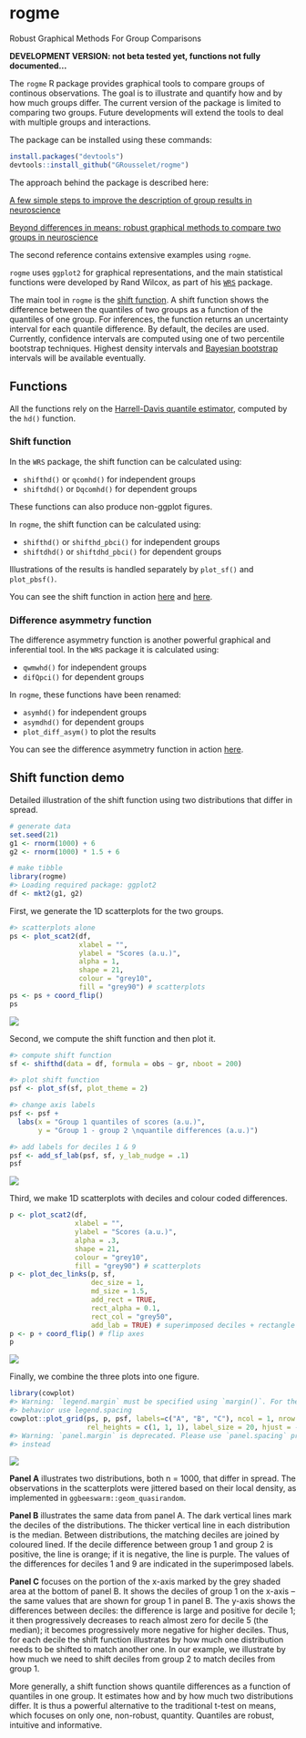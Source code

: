 
<!-- README.md is generated from README.Rmd. Please edit that file -->
rogme
=====

Robust Graphical Methods For Group Comparisons

**DEVELOPMENT VERSION: not beta tested yet, functions not fully documented...**

The `rogme` R package provides graphical tools to compare groups of continous observations. The goal is to illustrate and quantify how and by how much groups differ. The current version of the package is limited to comparing two groups. Future developments will extend the tools to deal with multiple groups and interactions.

The package can be installed using these commands:

``` r
install.packages("devtools")
devtools::install_github("GRousselet/rogme")
```

The approach behind the package is described here:

[A few simple steps to improve the description of group results in neuroscience](http://onlinelibrary.wiley.com/doi/10.1111/ejn.13400/full)

[Beyond differences in means: robust graphical methods to compare two groups in neuroscience](https://figshare.com/articles/Modern_graphical_methods_to_compare_two_groups_of_observations/4055970)

The second reference contains extensive examples using `rogme`.

`rogme` uses `ggplot2` for graphical representations, and the main statistical functions were developed by Rand Wilcox, as part of his [`WRS`](https://dornsife.usc.edu/labs/rwilcox/software/) package.

The main tool in `rogme` is the [shift function](https://garstats.wordpress.com/2016/07/12/shift-function/). A shift function shows the difference between the quantiles of two groups as a function of the quantiles of one group. For inferences, the function returns an uncertainty interval for each quantile difference. By default, the deciles are used. Currently, confidence intervals are computed using one of two percentile bootstrap techniques. Highest density intervals and [Bayesian bootstrap](https://github.com/rasmusab/bayesboot) intervals will be available eventually.

Functions
---------

All the functions rely on the [Harrell-Davis quantile estimator](https://garstats.wordpress.com/2016/06/09/the-harrell-davis-quantile-estimator/), computed by the `hd()` function.

### Shift function

In the `WRS` package, the shift function can be calculated using:

-   `shifthd()` or `qcomhd()` for independent groups
-   `shiftdhd()` or `Dqcomhd()` for dependent groups

These functions can also produce non-ggplot figures.

In `rogme`, the shift function can be calculated using:

-   `shifthd()` or `shifthd_pbci()` for independent groups
-   `shiftdhd()` or `shiftdhd_pbci()` for dependent groups

Illustrations of the results is handled separately by `plot_sf()` and `plot_pbsf()`.

You can see the shift function in action [here](https://garstats.wordpress.com/2016/07/12/shift-function/) and [here](http://onlinelibrary.wiley.com/doi/10.1111/ejn.13100/full).

### Difference asymmetry function

The difference asymmetry function is another powerful graphical and inferential tool. In the `WRS` package it is calculated using:

-   `qwmwhd()` for independent groups
-   `difQpci()` for dependent groups

In `rogme`, these functions have been renamed:

-   `asymhd()` for independent groups
-   `asymdhd()` for dependent groups
-   `plot_diff_asym()` to plot the results

You can see the difference asymmetry function in action [here](https://garstats.wordpress.com/2016/07/19/typical-differences/).

Shift function demo
-------------------

Detailed illustration of the shift function using two distributions that differ in spread.

``` r
# generate data
set.seed(21)
g1 <- rnorm(1000) + 6
g2 <- rnorm(1000) * 1.5 + 6

# make tibble
library(rogme)
#> Loading required package: ggplot2
df <- mkt2(g1, g2)
```

First, we generate the 1D scatterplots for the two groups.

``` r
#> scatterplots alone
ps <- plot_scat2(df,
                 xlabel = "",
                 ylabel = "Scores (a.u.)",
                 alpha = 1,
                 shape = 21,
                 colour = "grey10",
                 fill = "grey90") # scatterplots
ps <- ps + coord_flip()
ps
```

![](README-files/README-unnamed-chunk-4-1.png)

Second, we compute the shift function and then plot it.

``` r
#> compute shift function
sf <- shifthd(data = df, formula = obs ~ gr, nboot = 200)

#> plot shift function
psf <- plot_sf(sf, plot_theme = 2)

#> change axis labels
psf <- psf +
  labs(x = "Group 1 quantiles of scores (a.u.)",
       y = "Group 1 - group 2 \nquantile differences (a.u.)")

#> add labels for deciles 1 & 9
psf <- add_sf_lab(psf, sf, y_lab_nudge = .1)
psf
```

![](README-files/README-unnamed-chunk-5-1.png)

Third, we make 1D scatterplots with deciles and colour coded differences.

``` r
p <- plot_scat2(df,
                xlabel = "",
                ylabel = "Scores (a.u.)",
                alpha = .3,
                shape = 21,
                colour = "grey10",
                fill = "grey90") # scatterplots
p <- plot_dec_links(p, sf,
                    dec_size = 1,
                    md_size = 1.5,
                    add_rect = TRUE,
                    rect_alpha = 0.1,
                    rect_col = "grey50",
                    add_lab = TRUE) # superimposed deciles + rectangle
p <- p + coord_flip() # flip axes
p
```

![](README-files/README-unnamed-chunk-6-1.png)

Finally, we combine the three plots into one figure.

``` r
library(cowplot)
#> Warning: `legend.margin` must be specified using `margin()`. For the old
#> behavior use legend.spacing
cowplot::plot_grid(ps, p, psf, labels=c("A", "B", "C"), ncol = 1, nrow = 3,
                   rel_heights = c(1, 1, 1), label_size = 20, hjust = -0.5, scale=.95)
#> Warning: `panel.margin` is deprecated. Please use `panel.spacing` property
#> instead
```

![](README-files/README-unnamed-chunk-7-1.png)

**Panel A** illustrates two distributions, both n = 1000, that differ in spread. The observations in the scatterplots were jittered based on their local density, as implemented in `ggbeeswarm::geom_quasirandom`.

**Panel B** illustrates the same data from panel A. The dark vertical lines mark the deciles of the distributions. The thicker vertical line in each distribution is the median. Between distributions, the matching deciles are joined by coloured lined. If the decile difference between group 1 and group 2 is positive, the line is orange; if it is negative, the line is purple. The values of the differences for deciles 1 and 9 are indicated in the superimposed labels.

**Panel C** focuses on the portion of the x-axis marked by the grey shaded area at the bottom of panel B. It shows the deciles of group 1 on the x-axis – the same values that are shown for group 1 in panel B. The y-axis shows the differences between deciles: the difference is large and positive for decile 1; it then progressively decreases to reach almost zero for decile 5 (the median); it becomes progressively more negative for higher deciles. Thus, for each decile the shift function illustrates by how much one distribution needs to be shifted to match another one. In our example, we illustrate by how much we need to shift deciles from group 2 to match deciles from group 1.

More generally, a shift function shows quantile differences as a function of quantiles in one group. It estimates how and by how much two distributions differ. It is thus a powerful alternative to the traditional t-test on means, which focuses on only one, non-robust, quantity. Quantiles are robust, intuitive and informative.
